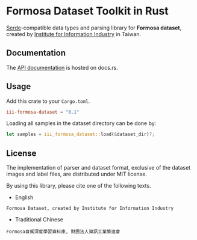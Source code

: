 # Formosa Dataset Toolkit in Rust

[Serde](https://docs.rs/serde)-compatible data types and parsing library for **Formosa dataset**, created by [Institute for Information Industry](https://web.iii.org.tw/) in Taiwan.

## Documentation

The [API documentation](https://docs.rs/iii-formosa-dataset/) is hosted on docs.rs.

## Usage

Add this crate to your `Cargo.toml`.

```toml
iii-formosa-dataset = "0.1"
```

Loading all samples in the dataset directory can be done by:

```rust
let samples = iii_formosa_dataset::load(&dataset_dir)?;

```

## License

The implementation of parser and dataset format, exclusive of the dataset images and label files, are distributed under MIT license.

By using this library, please cite one of the following texts.

- English

```
Formosa Dataset, created by Institute for Information Industry
```

- Traditional Chinese

```
Formosa自駕深度學習資料庫, 財團法人資訊工業策進會
```
